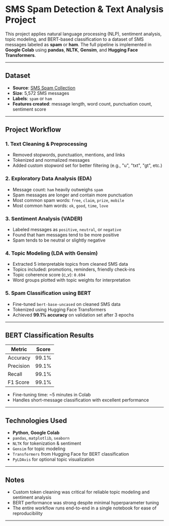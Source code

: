 # SMS Spam Detection & Text Analysis Project

This project applies natural language processing (NLP), sentiment analysis, topic modeling, and BERT-based classification to a dataset of SMS messages labeled as **spam** or **ham**. The full pipeline is implemented in **Google Colab** using **pandas**, **NLTK**, **Gensim**, and **Hugging Face Transformers**.

---

## Dataset

- **Source**: [SMS Spam Collection](https://raw.githubusercontent.com/justmarkham/pycon-2016-tutorial/master/data/sms.tsv)  
- **Size**: 5,572 SMS messages  
- **Labels**: `spam` or `ham`  
- **Features created**: message length, word count, punctuation count, sentiment score

---

##  Project Workflow

### 1. Text Cleaning & Preprocessing
- Removed stopwords, punctuation, mentions, and links
- Tokenized and normalized messages
- Added custom stopword set for better filtering (e.g., "u", "txt", "gt", etc.)

### 2. Exploratory Data Analysis (EDA)
- Message count: `ham` heavily outweighs `spam`
- Spam messages are longer and contain more punctuation
- Most common spam words: `free`, `claim`, `prize`, `mobile`
- Most common ham words: `ok`, `good`, `time`, `love`

### 3. Sentiment Analysis (VADER)
- Labeled messages as `positive`, `neutral`, or `negative`
- Found that ham messages tend to be more positive
- Spam tends to be neutral or slightly negative

### 4. Topic Modeling (LDA with Gensim)
- Extracted 5 interpretable topics from cleaned SMS data
- Topics included: promotions, reminders, friendly check-ins
- Topic coherence score (c_v): `0.694`
- Word groups plotted with topic weights for interpretation

### 5. Spam Classification using BERT
- Fine-tuned `bert-base-uncased` on cleaned SMS data
- Tokenized using Hugging Face Transformers
- Achieved **99.1% accuracy** on validation set after 3 epochs

---

## BERT Classification Results

| Metric     | Score    |
|------------|----------|
| Accuracy   | 99.1%    |
| Precision  | 99.1%    |
| Recall     | 99.1%    |
| F1 Score   | 99.1%    |

- Fine-tuning time: ~5 minutes in Colab
- Handles short-message classification with excellent performance

---

##  Technologies Used

- **Python**, **Google Colab**
- `pandas`, `matplotlib`, `seaborn`
- `NLTK` for tokenization & sentiment
- `Gensim` for topic modeling
- `Transformers` from Hugging Face for BERT classification
- `PyLDAvis` for optional topic visualization

---

##  Notes

- Custom token cleaning was critical for reliable topic modeling and sentiment analysis
- BERT performance was strong despite minimal hyperparameter tuning
- The entire workflow runs end-to-end in a single notebook for ease of reproducibility

---

